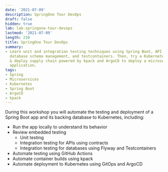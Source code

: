 ```yaml
---
date: '2021-07-09'
description: SpringOne Tour DevOps
draft: false
hidden: true
lab: lab-springone-tour-devops
lastmod: '2021-07-09'
length: 210
title: SpringOne Tour DevOps
summary:
- Learn unit and integration testing techniques using Spring Boot, API contracts,
  database schema management, and testcontainers. Then, try a Kubernetes-native build
  & deploy supply chain powered by kpack and ArgoCD to deploy a microservice-based
  application.
tags:
- Spring
- Microservices
- Kubernetes
- Spring Boot
- ArgoCD
- kpack
---
```


During this workshop you will automate the testing and deployment of a Spring Boot app and its backing database to Kubernetes, including:

- Run the app locally to understand its behavior
- Review embedded testing
    - Unit testing
    - Integration testing for APIs using contracts
    - Integration testing for databases using Flyway and Testcontainers
- Automate testing using GitHub Actions
- Automate container builds using kpack
- Automate deployment to Kubernetes using GitOps and ArgoCD
